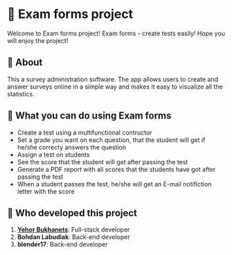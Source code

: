 # 🔬 Exam forms project
Welcome to Exam forms project! Exam forms - create tests easily! Hope you will enjoy the project!

## 🔎 About 
This a survey administration software. The app allows users to create and answer surveys online in a simple way and makes it easy to visualize all the statistics. 

## 🚀 What you can do using Exam forms
- Create a test using a multifunctional contructor
- Set a grade you want on each question, that the student will get if he/she correcty answers the question
- Assign a test on students
- See the score that the student will get after passing the test
- Generate a PDF report with all scores that the students have got after passing the test
- When a student passes the test, he/she will get an E-mail notifiction letter with the score

## 🧑 Who developed this project
1. [**Yehor Bukhanets**](https://www.linkedin.com/in/yehor-bukhanets-b4421b217/): Full-stack developer
2. **Bohdan Labudiak**: Back-end developer
3. **blender17**: Back-end developer
